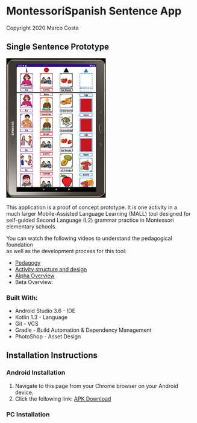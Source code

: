 
# MontessoriSpanish Sentence App
Copyright 2020 Marco Costa
## Single Sentence Prototype
![Single Activity Prototype](appscreenshot.png)

This application is a proof of concept prototype. It is one activity in a  
much larger Mobile-Assisted Language Learning (MALL) tool designed for  
self-guided Second Language (L2) grammar practice in Montessori elementary schools.

You can watch the following videos to understand the pedagogical foundation  
as well as the development process for this tool:
- [Pedagogy](https://youtu.be/6Me3dQJOzdc)
- [Activity structure and design](https://youtu.be/5dAVgHNxMhE)
- [Alpha Overview](https://youtu.be/fsCOiN2IWfc)
- Beta Overview:

### Built With:
- Android Studio 3.6 - IDE
- Kotlin 1.3 - Language
- Git - VCS
- Gradle - Build Automation & Dependency Management
- PhotoShop - Asset Design


## Installation Instructions

### Android Installation

1. Navigate to this page from your Chrome browser on your Android device.
2. Click the following link: [APK Download](https://github.com/MarcoCosta55/MSGrammarPrototypeSingleActivity/raw/master/app-debug.apk)


### PC Installation